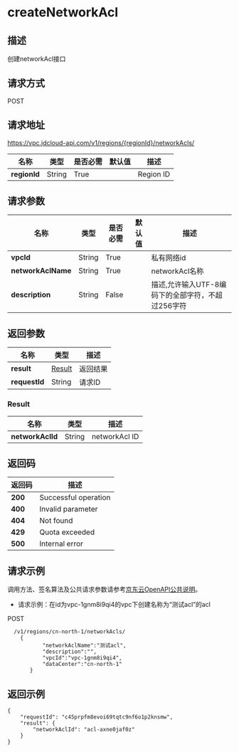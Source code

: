 # createNetworkAcl


## 描述
创建networkAcl接口

## 请求方式
POST

## 请求地址
https://vpc.jdcloud-api.com/v1/regions/{regionId}/networkAcls/

|名称|类型|是否必需|默认值|描述|
|---|---|---|---|---|
|**regionId**|String|True| |Region ID|

## 请求参数
|名称|类型|是否必需|默认值|描述|
|---|---|---|---|---|
|**vpcId**|String|True| |私有网络id|
|**networkAclName**|String|True| |networkAcl名称|
|**description**|String|False| |描述,允许输入UTF-8编码下的全部字符，不超过256字符|


## 返回参数
|名称|类型|描述|
|---|---|---|
|**result**|[Result](#user-content-result)|返回结果|
|**requestId**|String|请求ID|

### <div id="user-content-result">Result</div>
|名称|类型|描述|
|---|---|---|
|**networkAclId**|String|networkAcl ID|

## 返回码
|返回码|描述|
|---|---|
|**200**|Successful operation|
|**400**|Invalid parameter|
|**404**|Not found|
|**429**|Quota exceeded|
|**500**|Internal error|

## 请求示例

调用方法、签名算法及公共请求参数请参考[京东云OpenAPI公共说明](https://docs.jdcloud.com/common-declaration/api/introduction)。

- 请求示例：在id为vpc-1gnm8i9qi4的vpc下创建名称为“测试acl”的acl

POST
```
  /v1/regions/cn-north-1/networkAcls/
    {
           "networkAclName":"测试acl",
           "description":"",
           "vpcId":"vpc-1gnm8i9qi4",
           "dataCenter":"cn-north-1"
       }

```

## 返回示例
```
{
    "requestId": "c45prpfm8evoi69tqtc9nf6o1p2knsmw", 
    "result": {
        "networkAclId": "acl-axne0jaf0z"
    }
}
```
